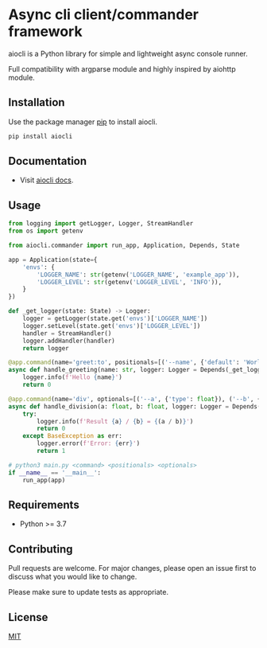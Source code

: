 # Async cli client/commander framework

aiocli is a Python library for simple and lightweight async console runner.

Full compatibility with argparse module and highly inspired by aiohttp module.

## Installation

Use the package manager [pip](https://pypi.org/project/aiocli/) to install aiocli.

```bash
pip install aiocli
```

## Documentation

- Visit [aiocli docs](https://aiopy.github.io/python-aiocli/).

## Usage

```python
from logging import getLogger, Logger, StreamHandler
from os import getenv

from aiocli.commander import run_app, Application, Depends, State

app = Application(state={
    'envs': {
        'LOGGER_NAME': str(getenv('LOGGER_NAME', 'example_app')),
        'LOGGER_LEVEL': str(getenv('LOGGER_LEVEL', 'INFO')),
    }
})

def _get_logger(state: State) -> Logger:
    logger = getLogger(state.get('envs')['LOGGER_NAME'])
    logger.setLevel(state.get('envs')['LOGGER_LEVEL'])
    handler = StreamHandler()
    logger.addHandler(handler)
    return logger

@app.command(name='greet:to', positionals=[('--name', {'default': 'World!'})])
async def handle_greeting(name: str, logger: Logger = Depends(_get_logger)) -> int:
    logger.info(f'Hello {name}')
    return 0

@app.command(name='div', optionals=[('--a', {'type': float}), ('--b', {'type': float})])
async def handle_division(a: float, b: float, logger: Logger = Depends(_get_logger)) -> int:
    try:
        logger.info(f'Result {a} / {b} = {(a / b)}')
        return 0
    except BaseException as err:
        logger.error(f'Error: {err}')
        return 1

# python3 main.py <command> <positionals> <optionals>
if __name__ == '__main__':
    run_app(app)
```

## Requirements

- Python >= 3.7

## Contributing

Pull requests are welcome. For major changes, please open an issue first to discuss what you would like to change.

Please make sure to update tests as appropriate.

## License

[MIT](https://github.com/aiopy/python-aiocli/blob/master/LICENSE)
